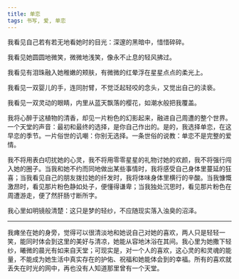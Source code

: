 ```yaml
---
title: 单恋
tags: 书写, 爱, 单恋
---
```


我看见自己若有若无地看她时的目光：深邃的黑暗中，惜惜碎碎。

我看见她圆圆地微笑，微微地浅笑，像永不止息的轻风拂过。

我看见有泪珠融入她稚嫩的颊肤，有微微的红晕浮在星星点点的柔光上。

我看见一双婴儿的手，连同肘臂，不觉泛起轻咬的念头，又觉出自己的渎亵。

我看见一双灵动的眼睛，内里从蓝天飘落的樱花，如潮水般把我覆盖。

我将心醉于这植物的清香，却见一片粉色的幻影起来，融进自己周遭的整个世界。一个天堂的声音：最初和最终的选择，是你自己作出的。是的，我选择单恋，在这早恋的季节。一片俗世的讥嘲：你别无选择。一条世俗的说教：单恋不是完整的爱情。

我不将用表白叨扰她的心灵，我不将用零零星星的礼物讨她的欢颜，我不将强行闯入她的圈子。当我和她不约而同地做出某些事情时，我将感受自己身体里蔓延的狂喜；当我看见自己的朋友拨拉她的纤发时，我将体味身体里横行的辛酸。当我慷慨激昂时，看见那片粉色静如处子，便懂得谦卑；当我独处沉思时，看见那片粉色在周遭游走，便了然肝肠寸断所字。

我心里如明镜般清楚：这只是梦的轻纱，不应随现实落入浊臭的沼泽。

---

我瘫坐在她的身旁，觉得可以很清淡地和她说自己对她的喜欢，两人只是轻轻一笑，能同时体会到这里的美好与清凉，她能从容地沐浴在其间。我心里为她撒下轻纱，曦微的晨光有如来自天堂；可现实是，对一个人的喜欢，这心灵的和灵魂的能量，不能成为她生活中真实存在的护佑、祝福和她能体会到的幸福。所有的喜欢就丢失在时光的网中，再也没有人知道那里曾有一个天堂。